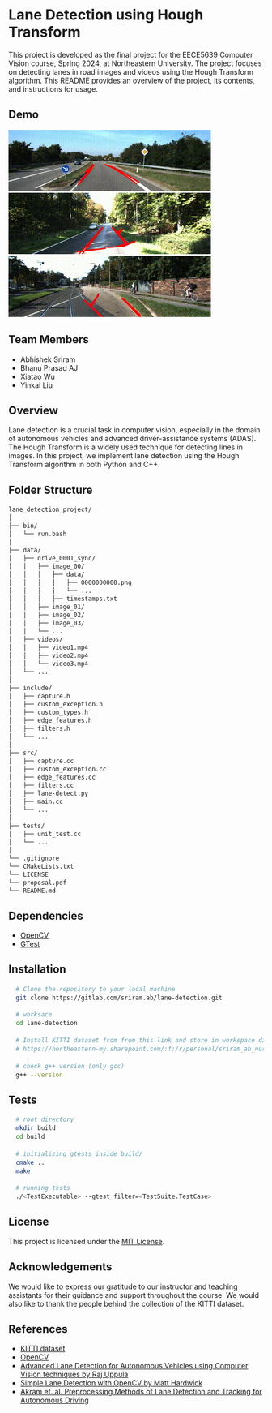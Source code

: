 # Lane Detection using Hough Transform

This project is developed as the final project for the EECE5639 Computer Vision course, Spring 2024, at Northeastern University. The project focuses on detecting lanes in road images and videos using the Hough Transform algorithm. This README provides an overview of the project, its contents, and instructions for usage.

## Demo

![figure_0029](/samples/output_video_0029.gif)
![figure_0027](/samples/output_video_0027.gif)
![figure_0002](/samples/output_video_0002.gif)

## Team Members

- Abhishek Sriram
- Bhanu Prasad AJ
- Xiatao Wu
- Yinkai Liu

## Overview

Lane detection is a crucial task in computer vision, especially in the domain of autonomous vehicles and advanced driver-assistance systems (ADAS). The Hough Transform is a widely used technique for detecting lines in images. In this project, we implement lane detection using the Hough Transform algorithm in both Python and C++.

## Folder Structure

```
lane_detection_project/
│
├── bin/
│   └── run.bash
│
├── data/
│   ├── drive_0001_sync/
│   │   ├── image_00/
│   │   │   ├── data/
│   │   │   │   ├── 0000000000.png
│   │   │   │   └── ...
│   │   │   ├── timestamps.txt
│   │   ├── image_01/
│   │   ├── image_02/
│   │   ├── image_03/
│   │   └── ...
│   ├── videos/
│   │   ├── video1.mp4
│   │   ├── video2.mp4
│   │   └── video3.mp4
│   └── ...
│
├── include/
│   ├── capture.h
│   ├── custom_exception.h
│   ├── custom_types.h
│   ├── edge_features.h
│   ├── filters.h
│   └── ...
│
├── src/
│   ├── capture.cc
│   ├── custom_exception.cc
│   ├── edge_features.cc
│   ├── filters.cc
│   ├── lane-detect.py
│   ├── main.cc
│   └── ...
│
├── tests/
│   ├── unit_test.cc
│   └── ...
│
└── .gitignore
└── CMakeLists.txt
└── LICENSE
└── proposal.pdf
└── README.md
```

## Dependencies

- [OpenCV](https://opencv.org/)
- [GTest](http://google.github.io/googletest/)

## Installation

```bash
  # Clone the repository to your local machine
  git clone https://gitlab.com/sriram.ab/lane-detection.git

  # worksace
  cd lane-detection

  # Install KITTI dataset from from this link and store in workspace directory
  # https://northeastern-my.sharepoint.com/:f:/r/personal/sriram_ab_northeastern_edu/Documents/EECE5639%20Project/data?csf=1&web=1&e=o6OaiN)

  # check g++ version (only gcc)
  g++ --version
```

## Tests

```bash
  # root directory
  mkdir build
  cd build

  # initializing gtests inside build/
  cmake ..
  make

  # running tests
  ./<TestExecutable> --gtest_filter=<TestSuite.TestCase>
```

## License

This project is licensed under the [MIT License](LICENSE).

## Acknowledgements

We would like to express our gratitude to our instructor and teaching assistants for their guidance and support throughout the course. We would also like to thank the people behind the collection of the KITTI dataset.

## References

- [KITTI dataset](https://www.cvlibs.net/datasets/kitti/index.php)
- [OpenCV](https://opencv.org/)
- [Advanced Lane Detection for Autonomous Vehicles using Computer Vision techniques by Raj Uppula](https://towardsdatascience.com/advanced-lane-detection-for-autonomous-vehicles-using-computer-vision-techniques-f229e4245e41)
-  [Simple Lane Detection with OpenCV by Matt Hardwick](https://medium.com/@mrhwick/simple-lane-detection-with-opencv-bfeb6ae54ec0)
- [Akram et. al. Preprocessing Methods of Lane Detection and
  Tracking for Autonomous Driving](https://arxiv.org/pdf/2104.04755.pdf)
